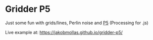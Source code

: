 # Gridder P5

Just some fun with grids/lines, Perlin noise and [P5](https://p5js.org) (Processing for .js)

Live example at: https://jakobmollas.github.io/gridder-p5/
